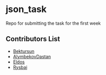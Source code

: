 # json_task
Repo for submitting the task for the first week

## Contributors List
- [Bektursun](https://github.com/dadaday) 
- [AlymbekovDastan](https://github.com/Alymbekov/first_task_for_neo)
- [Eldos](https://github.com/MrBrother)
- [Rysbai](https://github.com/Rysbai)